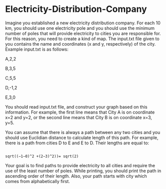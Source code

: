 # Electricity-Distribution-Company
Imagine you established a new electricity distribution company. For each 10 km, you should use one electricity pole and you should use the minimum number of poles that will provide electricity to cities you are responsible for. For this reason, you need to create a kind of map. 
The input.txt file given to you contains the name and coordinates (x and y, respectively) of the city. Example input.txt is as follows:

A,2,2

B,3,5

C,5,5

D,-1,2

E,3,0

You should read input.txt file, and construct your graph based on this information. For example, the first line means that City A is on coordinate x=2 and y=2, or the second line means that City B is on coordinate x=3, y=5.  

You can assume that there is always a path between any two cities and you should use Euclidian distance to calculate length of this path. For example, there is a path from cities D to E and E to D. Their lengths are equal to:  

                                                                          sqrt((−1−0)^2 +(2−3)^2))= sqrt(2)

Your goal is to find paths to provide electricity to all cities and require the use of the least number of poles. While printing, you should print the path in ascending order of their length. Also, your path starts with city which comes from alphabetically first.
